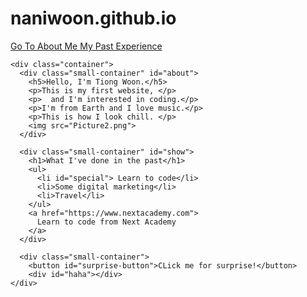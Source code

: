# naniwoon.github.io
<html>
  <head>
    <link rel="stylesheet" href="index.css" />
    <script src="jquery-3.2.1.js"></script>
    <title>My Website</title>
    <meta name="viewport" content="width=device-width, initial-scale=1">
    <meta property="og:locale" content="en_US">
    <meta property="og:type" content="website">
    <meta property="og:title" content="My Portfolio">
    <meta property="og:description" content="Built with Next Academy">
    <meta property="og:site_name" content="My Portfolio">
    <meta property="og:image" content="https://www.nextacademy.com/img/share/nextacademy-generic.jpg">
  </head>
  <body>
    <div id="navbar">
      <a href="#about" class="nav-links">Go To About Me </a>
      <a href="#show" class="nav-links">My Past Experience </a>
      </div>

    <div class="container">
      <div class="small-container" id="about">
        <h5>Hello, I'm Tiong Woon.</h5>
        <p>This is my first website, </p>
        <p>  and I'm interested in coding.</p>
        <p>I'm from Earth and I love music.</p>
        <p>This is how I look chill. </p>
        <img src="Picture2.png">
      </div>

      <div class="small-container" id="show">
        <h1>What I've done in the past</h1>
        <ul>
          <li id="special"> Learn to code</li>
          <li>Some digital marketing</li>
          <li>Travel</li>
        </ul>
        <a href="https://www.nextacademy.com">
          Learn to code from Next Academy
        </a>
      </div>

      <div class="small-container">
        <button id="surprise-button">CLick me for surprise!</button>
        <div id="haha"></div>
    </div>

  </div>
  </body>
  <script>
  $(document).ready(function() {
    $("#surprise-button").click(function(e) {
      $.get("http://api.giphy.com/v1/gifs/random?tag=trumph&api_key=dc6zaTOxFJmzC", function(res) {
        $('#haha').html('<img src="' + res.data.image_url + '">' )
      })
    })
  })
</script>
</html>
